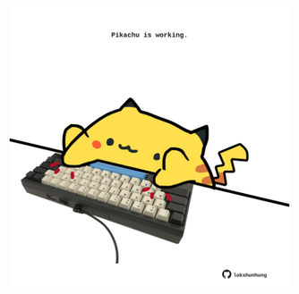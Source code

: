 <!-- built at 07/04/2024, 22:00:44 UTC -->
<p align="center">
  <img width="500" height="500" src="./ReadmeImage.svg">
</p>
